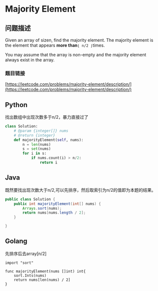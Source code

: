 # Majority Element

## 问题描述

Given an array of sizen, find the majority element. The majority element is the element that appears **more than**`⌊ n/2 ⌋`times.

You may assume that the array is non-empty and the majority element always exist in the array.

### 题目链接

[https://leetcode.com/problems/majority-element/description/](https://leetcode.com/problems/majority-element/description/)

## Python

找出数组中出现次数多于n/2，暴力直接过了

```python
class Solution:
    # @param {integer[]} nums
    # @return {integer}
    def majorityElement(self, nums):
        n = len(nums)
        s = set(nums)
        for i in s:
            if nums.count(i) > n/2:
                return i
```

## Java

既然要找出现次数大于n/2,可以先排序，然后取索引为n/2的值即为本题的结果。

```java
public class Solution {
    public int majorityElement(int[] nums) {
        Arrays.sort(nums);
        return nums[nums.length / 2];
    }

}
```

## Golang
先排序后去array[n/2]

```Golang
import "sort"

func majorityElement(nums []int) int{
    sort.Ints(nums)
    return nums[len(nums) / 2]
}

```
